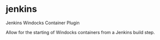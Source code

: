 # jenkins

Jenkins Windocks Container Plugin

Allow for the starting of Windocks containers from a Jenkins build step.
